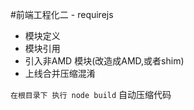 #前端工程化二 - requirejs
+ 模块定义
+ 模块引用
+ 引入非AMD 模块(改造成AMD,或者shim)
+ 上线合并压缩混淆

`在根目录下 执行 node build` 自动压缩代码
